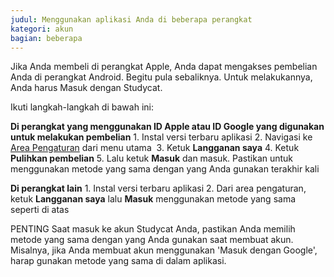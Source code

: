 ```yaml
---
judul: Menggunakan aplikasi Anda di beberapa perangkat
kategori: akun
bagian: beberapa
---
```

Jika Anda membeli di perangkat Apple, Anda dapat mengakses pembelian Anda di perangkat Android. Begitu pula sebaliknya. Untuk melakukannya, Anda harus Masuk dengan Studycat.

Ikuti langkah-langkah di bawah ini:

**Di perangkat yang menggunakan ID Apple atau ID Google yang digunakan untuk melakukan pembelian** 
1\. Instal versi terbaru aplikasi
2\. Navigasi ke [Area Pengaturan](https://help.Studycat.com/hc/en-us/articles/34518228622105) dari menu utama  
3\. Ketuk **Langganan saya** 
4\. Ketuk **Pulihkan pembelian** 
5\. Lalu ketuk **Masuk** dan masuk. Pastikan untuk menggunakan metode yang sama dengan yang Anda gunakan terakhir kali

**Di perangkat lain** 
1\. Instal versi terbaru aplikasi
2\. Dari area pengaturan, ketuk **Langganan saya** lalu **Masuk** menggunakan metode yang sama seperti di atas 

PENTING 
Saat masuk ke akun Studycat Anda, pastikan Anda memilih metode yang sama dengan yang Anda gunakan saat membuat akun. Misalnya, jika Anda membuat akun menggunakan 'Masuk dengan Google', harap gunakan metode yang sama di dalam aplikasi.